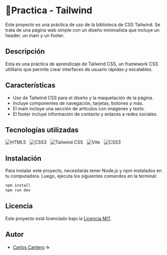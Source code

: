 # 📌Practica - Tailwind
Este proyecto es una práctica de uso de la biblioteca de CSS Tailwind. Se trata de una página web simple con un diseño minimalista que incluye un header, un main y un footer.

## Descripción
Esta es una práctica de aprendizaje de Tailwind CSS, un framework CSS utilitario que permite crear interfaces de usuario rápidas y escalables.

## Características
- Uso de Tailwind CSS para el diseño y la maquetación de la página.
- Incluye componentes de navegación, tarjetas, botones y más.
- El main incluye una sección de artículos con imágenes y texto.
- El footer incluye información de contacto y enlaces a redes sociales.

## Tecnologías utilizadas

![HTML5](https://img.shields.io/badge/HTML5-E34F26.svg?style=for-the-badge&logo=HTML5&logoColor=white) &nbsp;
![CSS3](https://img.shields.io/badge/CSS3-1572B6?style=for-the-badge&logo=css3&logoColor=white) &nbsp;
![Tailwind CSS](https://img.shields.io/badge/Tailwind%20CSS-06B6D4.svg?style=for-the-badge&logo=Tailwind-CSS&logoColor=white) &nbsp;
![Vite](https://img.shields.io/badge/Vite-646CFF.svg?style=for-the-badge&logo=Vite&logoColor=white) &nbsp;
![CSS3](https://img.shields.io/badge/CSS3-1572B6?style=for-the-badge&logo=css3&logoColor=white) &nbsp;

## Instalación
Para instalar este proyecto, necesitarás tener Node.js y npm instalados en tu computadora. Luego, ejecuta los siguientes comandos en la terminal:

```bash
npm install
npm run dev
```
## Licencia

Este proyecto está licenciado bajo la [Licencia MIT](LICENSE).

## Autor

- [Carlos Cantero](https://github.com/carloscantero11) ☕